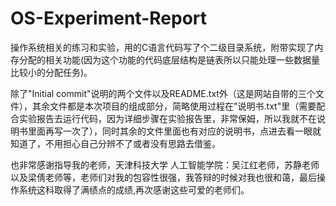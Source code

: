 # OS-Experiment-Report
操作系统相关的练习和实验，用的C语言代码写了个二级目录系统，附带实现了内存分配的相关功能(因为这个功能的代码底层结构是链表所以只能处理一些数据量比较小的分配任务)。

除了"Initial commit"说明的两个文件以及README.txt外（这是网站自带的三个文件），其余文件都是本次项目的组成部分，简略使用过程在"说明书.txt"里（需要配合实验报告去运行代码，因为详细步骤在实验报告里，非常保姆，所以我就不在说明书里面再写一次了），同时其余的文件里面也有对应的说明书，点进去看一眼就知道了，不用担心自己分辨不了或者没有思路去借鉴。

也非常感谢指导我的老师，天津科技大学 人工智能学院：吴江红老师，苏静老师以及梁倩老师等，老师们对我的包容性很强，我答辩的时候对我也很和蔼，最后操作系统这科取得了满绩点的成绩,再次感谢这些可爱的老师们。
